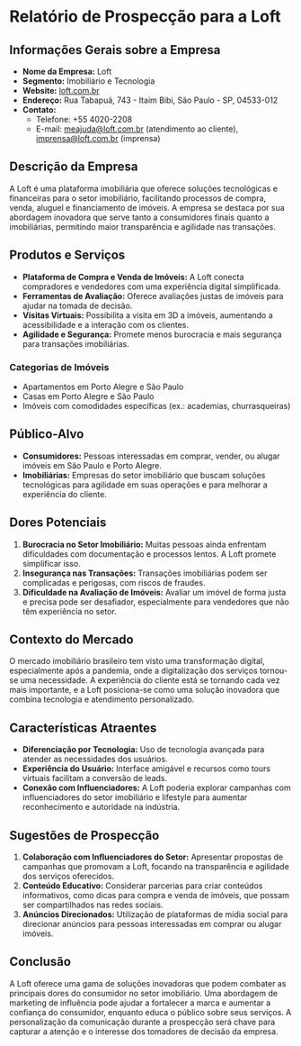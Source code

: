 # Relatório de Prospecção para a Loft

## Informações Gerais sobre a Empresa

- **Nome da Empresa:** Loft
- **Segmento:** Imobiliário e Tecnologia
- **Website:** [loft.com.br](http://www.loft.com.br)
- **Endereço:** Rua Tabapuã, 743 - Itaim Bibi, São Paulo - SP, 04533-012
- **Contato:** 
    - Telefone: +55 4020-2208
    - E-mail: meajuda@loft.com.br (atendimento ao cliente), imprensa@loft.com.br (imprensa)

## Descrição da Empresa
A Loft é uma plataforma imobiliária que oferece soluções tecnológicas e financeiras para o setor imobiliário, facilitando processos de compra, venda, aluguel e financiamento de imóveis. A empresa se destaca por sua abordagem inovadora que serve tanto a consumidores finais quanto a imobiliárias, permitindo maior transparência e agilidade nas transações.

## Produtos e Serviços
- **Plataforma de Compra e Venda de Imóveis:** A Loft conecta compradores e vendedores com uma experiência digital simplificada.
- **Ferramentas de Avaliação:** Oferece avaliações justas de imóveis para ajudar na tomada de decisão.
- **Visitas Virtuais:** Possibilita a visita em 3D a imóveis, aumentando a acessibilidade e a interação com os clientes.
- **Agilidade e Segurança:** Promete menos burocracia e mais segurança para transações imobiliárias.

### Categorias de Imóveis
- Apartamentos em Porto Alegre e São Paulo
- Casas em Porto Alegre e São Paulo
- Imóveis com comodidades específicas (ex.: academias, churrasqueiras)

## Público-Alvo
- **Consumidores:** Pessoas interessadas em comprar, vender, ou alugar imóveis em São Paulo e Porto Alegre.
- **Imobiliárias:** Empresas do setor imobiliário que buscam soluções tecnológicas para agilidade em suas operações e para melhorar a experiência do cliente.

## Dores Potenciais
1. **Burocracia no Setor Imobiliário:** Muitas pessoas ainda enfrentam dificuldades com documentação e processos lentos. A Loft promete simplificar isso.
2. **Insegurança nas Transações:** Transações imobiliárias podem ser complicadas e perigosas, com riscos de fraudes.
3. **Dificuldade na Avaliação de Imóveis:** Avaliar um imóvel de forma justa e precisa pode ser desafiador, especialmente para vendedores que não têm experiência no setor.

## Contexto do Mercado
O mercado imobiliário brasileiro tem visto uma transformação digital, especialmente após a pandemia, onde a digitalização dos serviços tornou-se uma necessidade. A experiência do cliente está se tornando cada vez mais importante, e a Loft posiciona-se como uma solução inovadora que combina tecnologia e atendimento personalizado.

## Características Atraentes
- **Diferenciação por Tecnologia:** Uso de tecnologia avançada para atender as necessidades dos usuários.
- **Experiência do Usuário:** Interface amigável e recursos como tours virtuais facilitam a conversão de leads.
- **Conexão com Influenciadores:** A Loft poderia explorar campanhas com influenciadores do setor imobiliário e lifestyle para aumentar reconhecimento e autoridade na indústria.

## Sugestões de Prospecção
1. **Colaboração com Influenciadores do Setor:** Apresentar propostas de campanhas que promovam a Loft, focando na transparência e agilidade dos serviços oferecidos.
2. **Conteúdo Educativo:** Considerar parcerias para criar conteúdos informativos, como dicas para compra e venda de imóveis, que possam ser compartilhados nas redes sociais.
3. **Anúncios Direcionados:** Utilização de plataformas de mídia social para direcionar anúncios para pessoas interessadas em comprar ou alugar imóveis.

## Conclusão
A Loft oferece uma gama de soluções inovadoras que podem combater as principais dores do consumidor no setor imobiliário. Uma abordagem de marketing de influência pode ajudar a fortalecer a marca e aumentar a confiança do consumidor, enquanto educa o público sobre seus serviços. A personalização da comunicação durante a prospecção será chave para capturar a atenção e o interesse dos tomadores de decisão da empresa.